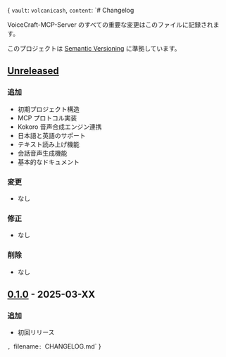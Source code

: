 {
  `vault`: `volcanicash`,
  `content`: `# Changelog

VoiceCraft-MCP-Server のすべての重要な変更はこのファイルに記録されます。

このプロジェクトは [Semantic Versioning](https://semver.org/spec/v2.0.0.html) に準拠しています。

## [Unreleased]

### 追加
- 初期プロジェクト構造
- MCP プロトコル実装
- Kokoro 音声合成エンジン連携
- 日本語と英語のサポート
- テキスト読み上げ機能
- 会話音声生成機能
- 基本的なドキュメント

### 変更
- なし

### 修正
- なし

### 削除
- なし

## [0.1.0] - 2025-03-XX

### 追加
- 初回リリース

[Unreleased]: https://github.com/yourusername/VoiceCraft-MCP-Server/compare/v0.1.0...HEAD
[0.1.0]: https://github.com/yourusername/VoiceCraft-MCP-Server/releases/tag/v0.1.0
`,
  `filename`: `CHANGELOG.md`
}